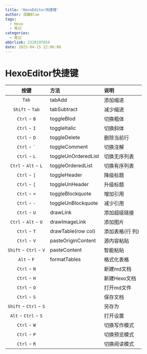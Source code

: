 ```yaml
---
title: 'HexoEditor快捷键'
author: 深藏Blue
tags:
  - Hexo
  - 笔记
categories:
  - 笔记
abbrlink: 2328197854
date: 2023-04-15 22:06:00
---
```


# HexoEditor快捷键
| 按键                    | 方法              | 说明            |
| :--------------------: | :------------------ | :-------------- |
| `Tab`                  | tabAdd              | 添加缩进        |
| `Shift` - `Tab`        | tabSubtract         | 减少缩进        |
| `Ctrl` - `B`           | toggleBlod          | 切换粗体        |
| `Ctrl` - `I`           | toggleItalic        | 切换斜体        |
| `Ctrl` - `D`           | toggleDelete        | 删除当前行       |
| `Ctrl` - <code>\`</code>         | toggleComment       | 切换注解        |
| `Ctrl` - `L`           | toggleUnOrderedList | 切换无序列表    |
| `Ctrl` - `Alt` - `L`   | toggleOrderedList   | 切换有序列表    |
| `Ctrl` - `]`           | toggleHeader        | 降级标题        |
| `Ctrl` - `[`           | toggleUnHeader      | 升级标题        |
| `Ctrl` - `=`           | toggleBlockquote    | 增加引用        |
| `Ctrl` - ` - `         | toggleUnBlockquote  | 减少引用        |
| `Ctrl` - `U`           | drawLink            | 添加超级链接    |
| `Ctrl` - `Alt` - `U`   | drawImageLink       | 添加图片       |
| `Ctrl` - `T`           | drawTable(row col)  | 添加表格(行 列) |
| `Ctrl` - `V`           | pasteOriginContent  |源内容粘贴       |
| `Shift` - `Ctrl` - `V` | pasteContent        |  智能粘贴      |
| `Alt` - `F`            | formatTables        | 格式化表格      |
| `Ctrl` - `N`            |         | 新建md文档      |
| `Ctrl` - `H`            |         | 新建Hexo文档      |
| `Ctrl` - `O`            |         | 打开md文件      |
| `Ctrl` - `S`            |         | 保存文档      |
| `Shift` - `Ctrl` - `S`            |         | 另存为      |
| `Alt` - `Ctrl` - `S`            |         | 打开设置      |
| `Ctrl` - `W`            |         | 切换写作模式      |
| `Ctrl` - `P`            |         | 切换预览模式      |
| `Ctrl` - `R`            |         | 切换阅读模式      |
